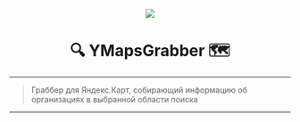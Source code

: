 <p align="center">
    <a href="#">
      <img src="https://user-images.githubusercontent.com/60988563/132103725-2c430354-b2df-40a9-b88b-5ec703f73930.png">
    </a>
  </p>

  <h1 align="center">🔍 YMapsGrabber 🗺</h1>
  
---

> Граббер для Яндекс.Карт, собирающий информацию об организациях в выбранной области поиска

---